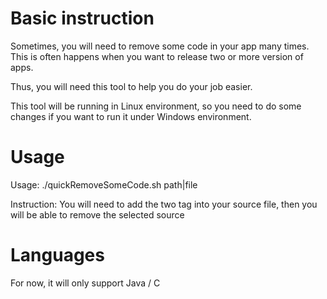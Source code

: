 # Basic instruction
Sometimes, you will need to remove some code in your app many times.
This is often happens when you want to release two or more version of apps. 

Thus, you will need this tool to help you do your job easier. 

This tool will be running in Linux environment, so you need to do some changes if you want to run it under Windows environment. 

# Usage

Usage: ./quickRemoveSomeCode.sh path|file

Instruction: You will need to add the two tag into your source
file, then you will be able to remove the selected source

# Languages
For now, it will only support Java / C

